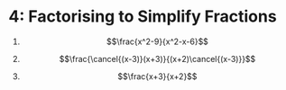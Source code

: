 # 4: Factorising to Simplify Fractions

1.  $$\frac{x^2-9}{x^2-x-6}$$
    
2.  $$\frac{\cancel{(x-3)}(x+3)}{(x+2)\cancel{(x-3)}}$$
    
3.  $$\frac{x+3}{x+2}$$
